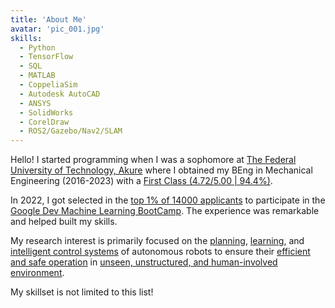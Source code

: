 ```yaml
---
title: 'About Me'
avatar: 'pic_001.jpg'
skills:
  - Python
  - TensorFlow
  - SQL
  - MATLAB
  - CoppeliaSim
  - Autodesk AutoCAD
  - ANSYS
  - SolidWorks
  - CorelDraw
  - ROS2/Gazebo/Nav2/SLAM
---
```

Hello! I started programming when I was a sophomore at [The Federal University of Technology,  Akure](https://www.futa.edu.ng/) where I obtained my BEng in Mechanical Engineering (2016-2023) with a [First Class (4.72/5.00 | 94.4%)]().

In 2022, I got selected in the [top 1% of 14000 applicants]() to participate in the [Google Dev Machine Learning BootCamp](https://developers.google.com/). The experience was remarkable and helped built my skills.

My research interest is primarily focused on the [planning](), [learning](), and [intelligent control systems]() of autonomous robots to ensure their [efficient and safe operation]() in [unseen, unstructured, and human-involved environment]().

My skillset is not limited to this list!

